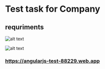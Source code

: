 # Test task for Company

## requriments

![alt text](https://i.ibb.co/LCXVY2k/image.jpg)

![alt text](https://i.ibb.co/yBfLy6M/123.jpg)

### https://angularjs-test-88229.web.app
